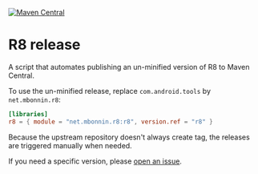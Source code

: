 [![Maven Central](https://img.shields.io/maven-central/v/com.apollographql.apollo/apollo-api?style=flat-square)](https://central.sonatype.com/namespace/net.mbonnin.r8)

# R8 release

A script that automates publishing an un-minified version of R8 to Maven Central.

To use the un-minified release, replace `com.android.tools` by `net.mbonnin.r8`:

```toml
[libraries]
r8 = { module = "net.mbonnin.r8:r8", version.ref = "r8" }
```

Because the upstream repository doesn't always create tag, the releases are triggered manually when needed. 

If you need a specific version, please [open an issue](https://github.com/martinbonnin/r8_releases/issues/new).  